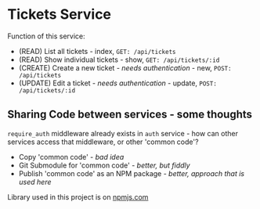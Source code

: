 # Tickets Service

Function of this service:

- (READ) List all tickets - index, `GET: /api/tickets`
- (READ) Show individual tickets - show, `GET: /api/tickets/:id`
- (CREATE) Create a new ticket - _needs authentication_ - new, `POST: /api/tickets`
- (UPDATE) Edit a ticket - _needs authentication_ - update, `POST: /api/tickets/:id`

## Sharing Code between services - some thoughts

`require_auth` middleware already exists in `auth` service - how can other services access that middleware, or other 'common code'?

- Copy 'common code' - _bad idea_
- Git Submodule for 'common code' - _better, but fiddly_
- Publish 'common code' as an NPM package - _better, approach that is used here_

Library used in this project is on [npmjs.com](https://www.npmjs.com/org/lambley-ticketing)
